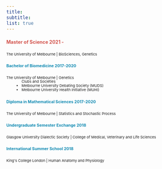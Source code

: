 ```yaml
---
title: 
subtitle:  
list: true
---
```


 <div class="col-12">
 <div class="row experience">
 <div class="col py-2">
 
  <div class="card experience course">    
         <div class="card-body">
             
  <h4 class="card-title exp-title text-muted my-0"><span style="font-size:1.3vw;color:#D2524B">
  <i class="fas fa-graduation-cap">
  </i>
  Master of Science 2021 - </span> 
  </h4>
  
  <div class="card-subtitle my-0 article-metadata">
  
  <p style="font-size:1vw"> The University of Melbourne | BioSciences, Genetics </p> 

  
</div>

</div>

</div> 






 <div class="card experience course">  
        <div class="card-body">
        
<h4 class="card-title exp-title text-muted my-0"><span style="font-size:1.1vw;color:#118AB2">

  <i class="fas fa-graduation-cap">
  </i>
  Bachelor of Biomedicine 2017-2020   
  </h4> 
  
  <div class="card-subtitle my-0 article-metadata">
  <p style="font-size:1vw"> The University of Melbourne  | Genetics </p>
  <ul style="font-size:1vw;margin-top:-10px;padding-left:40px">  
  <span style="padding-left:-20px"> Clubs and Societies </span>
  <li> Melbourne University Debating Society (MUDS) </li>
  <li> Melbourne University Health Initiative (MUHI) </li> 
   </ul> 
   </dd> 
   </dl>
   
</div>
</div>
</div>


 <div class="card experience course">  
        <div class="card-body">
        
<h4 class="card-title exp-title text-muted my-0"><span style="font-size:1.1vw;color:#118AB2">

  <i class="fas fa-graduation-cap">
  </i>
  Diploma in Mathematical Sciences 2017-2020   
  </h4> 
  
  <div class="card-subtitle my-0 article-metadata">
  <p style="font-size:1vw"> The University of Melbourne  | Statistics and Stochastic Process </p>

   
</div>
</div>
</div>


 <div class="card experience course">  
        <div class="card-body">
        
<h4 class="card-title exp-title text-muted my-0"><span style="font-size:1.1vw;color:#118AB2">

  <i class="fas fa-globe-americas"></i> 
  Undergraduate Semester Exchange 2018

  </h4> 
  
  <div class="card-subtitle my-0 article-metadata">
  <p style="font-size:1vw"> Glasgow University Dialectic Society | College of Medical, Veterinary and Life Sciences  </p>

   
</div>
</div>
</div>



 <div class="card experience course">  
        <div class="card-body">
        
<h4 class="card-title exp-title text-muted my-0"><span style="font-size:1.1vw;color:#118AB2">

  <i class="fas fa-globe-americas"></i> 
  International Summer School 2018 

  </h4> 
  
  <div class="card-subtitle my-0 article-metadata">
  <p style="font-size:1vw"> King's College London | Human Anatomy and Physiology  </p>

   
</div>
</div>
</div>









</div> 
</div> 
</div> 